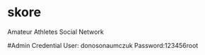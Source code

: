 # skore
Amateur Athletes Social Network

#Admin Credential
User: donosonaumczuk
Password:123456root
